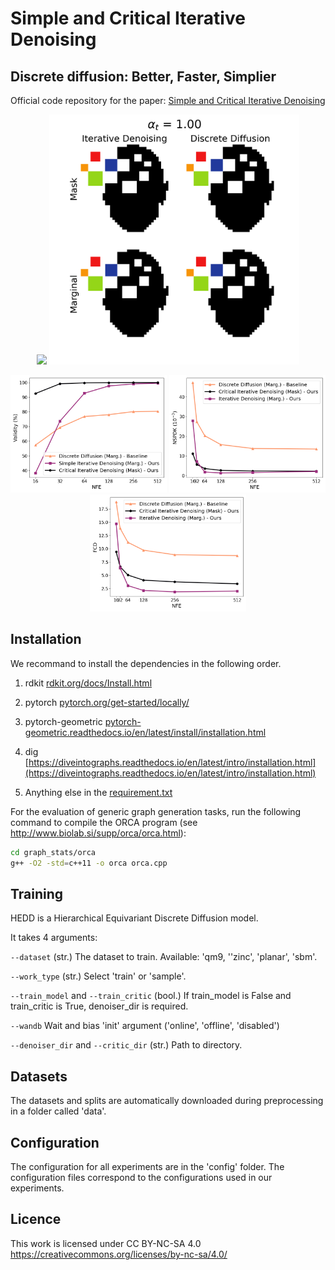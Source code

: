 # Simple and Critical Iterative Denoising
## Discrete diffusion: Better, Faster, Simplier

Official code repository for the paper: [Simple and Critical Iterative Denoising](https://arxiv.org/html/2503.21592v1)

<p align="center">
<img src="misc/combined_graphs.gif" width="400"> <img src="misc/combined_image.gif" width="400">
</p>

<p align="center">
<img src="misc/validity.png" width="250"> <img src="misc/nspdk.png" width="250"> <img src="misc/fcd.png" width="250"> 
</p>

## Installation

We recommand to install the dependencies in the following order.

1. rdkit [rdkit.org/docs/Install.html](https://www.rdkit.org/docs/Install.html) 

2. pytorch [pytorch.org/get-started/locally/](https://pytorch.org/get-started/locally/)

3. pytorch-geometric [pytorch-geometric.readthedocs.io/en/latest/install/installation.html](https://pytorch-geometric.readthedocs.io/en/latest/install/installation.html)

4. dig [https://diveintographs.readthedocs.io/en/latest/intro/installation.html](https://diveintographs.readthedocs.io/en/latest/intro/installation.html)

5. Anything else in the [requirement.txt](doc/requirements.txt)


For the evaluation of generic graph generation tasks, run the following command to compile the ORCA program (see http://www.biolab.si/supp/orca/orca.html):

```sh
cd graph_stats/orca 
g++ -O2 -std=c++11 -o orca orca.cpp
```

## Training

HEDD is a Hierarchical Equivariant Discrete Diffusion model.

It takes 4 arguments:

```--dataset``` (str.) The dataset to train. Available: 'qm9, ''zinc', 'planar', 'sbm'.

```--work_type``` (str.) Select 'train' or 'sample'.

```--train_model``` and ```--train_critic``` (bool.) If train_model is False and train_critic is True, 
denoiser_dir is required. 

```--wandb``` Wait and bias 'init' argument ('online', 'offline', 'disabled')

```--denoiser_dir``` and ```--critic_dir``` (str.) Path to directory. 


## Datasets

The datasets and splits are automatically downloaded during preprocessing in a folder called 'data'.

## Configuration

The configuration for all experiments are in the 'config' folder. 
The configuration files correspond to the configurations used in our experiments. 

## Licence

 This work is licensed under CC BY-NC-SA 4.0 
 https://creativecommons.org/licenses/by-nc-sa/4.0/
